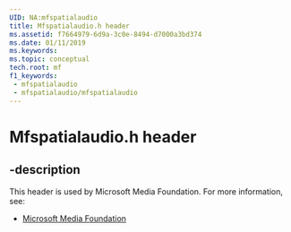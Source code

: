```yaml
---
UID: NA:mfspatialaudio
title: Mfspatialaudio.h header
ms.assetid: f7664979-6d9a-3c0e-8494-d7000a3bd374
ms.date: 01/11/2019
ms.keywords: 
ms.topic: conceptual
tech.root: mf
f1_keywords:
 - mfspatialaudio
 - mfspatialaudio/mfspatialaudio
---
```


# Mfspatialaudio.h header


## -description

This header is used by Microsoft Media Foundation. For more information, see:

- [Microsoft Media Foundation](../_mf/index.md)

